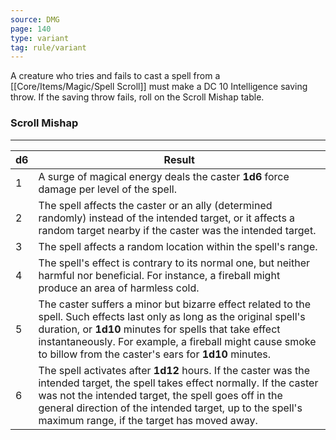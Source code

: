 ```yaml
---
source: DMG
page: 140
type: variant
tag: rule/variant
---
```


A creature who tries and fails to cast a spell from a [[Core/Items/Magic/Spell Scroll]] must make a DC 10 Intelligence saving throw. If the saving throw fails, roll on the Scroll Mishap table.

### Scroll Mishap
---
|d6|Result|
|----|------------|
|1|A surge of magical energy deals the caster **1d6** force damage per level of the spell.|
|2|The spell affects the caster or an ally (determined randomly) instead of the intended target, or it affects a random target nearby if the caster was the intended target. |
|3|The spell affects a random location within the spell's range.|
|4|The spell's effect is contrary to its normal one, but neither harmful nor beneficial. For instance, a fireball might produce an area of harmless cold.|
|5|The caster suffers a minor but bizarre effect related to the spell. Such effects last only as long as the original spell's duration, or **1d10** minutes for spells that take effect instantaneously. For example, a fireball might cause smoke to billow from the caster's ears for **1d10** minutes. |
|6|The spell activates after **1d12** hours. If the caster was the intended target, the spell takes effect normally. If the caster was not the intended target, the spell goes off in the general direction of the intended target, up to the spell's maximum range, if the target has moved away.|
